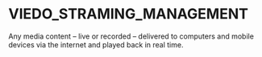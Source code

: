 # VIEDO_STRAMING_MANAGEMENT
Any media content – live or recorded – delivered to computers and mobile devices via the internet and played back in real time.
